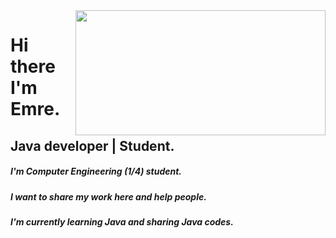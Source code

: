
<img src="https://github.com/emretiramis/gif/blob/main/IuOF.gif" align="right" width="400" height="200">
    

# Hi there I'm Emre.
## Java developer | Student.
#####    I'm Computer Engineering (1/4) student. 
#####    I want to share my work here and help people.
#####    I'm currently learning Java and sharing Java codes.
  
  
  
  
  
  
